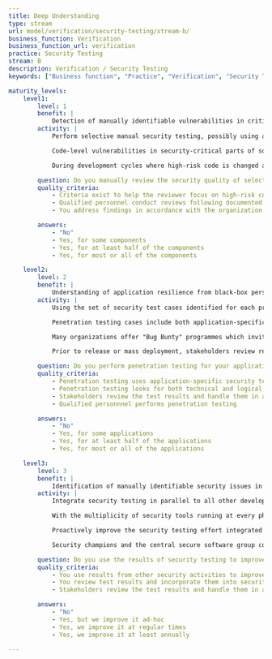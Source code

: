 ```yaml
---
title: Deep Understanding
type: stream
url: model/verification/security-testing/stream-b/
business_function: Verification
business_function_url: verification
practice: Security Testing
stream: B
description: Verification / Security Testing
keywords: ["Business function", "Practice", "Verification", "Security Testing"]

maturity_levels:
    level1:
        level: 1
        benefit: |
            Detection of manually identifiable vulnerabilities in critical components
        activity: |
            Perform selective manual security testing, possibly using a combination of static and dynamic analysis tools to guide or focus the review, in order to more thoroughly analyze parts of the application, as an attacker. Automated tools are effective at finding various types of vulnerabilities but can never replace expert manual review.

            Code-level vulnerabilities in security-critical parts of software can have dramatically increased impact so project teams review high-risk modules for common vulnerabilities. Common examples of high-risk functionality include authentication modules, access control enforcement points, session management schemes, external interfaces, and input validators and data parsers. Teams can combine code-level metrics and focused automated scans to determine where best to focus their efforts. In practice, the activity can take many forms including pair programming and peer review, time-boxed security "pushes" involving the entire development team, or spontaneous independent reviews by members of a specialised security group.

            During development cycles where high-risk code is changed and reviewed, development managers triage the findings and prioritize remediation appropriately with input from other project stakeholders.

        question: Do you manually review the security quality of selected high-risk components?
        quality_criteria:
            - Criteria exist to help the reviewer focus on high-risk components
            - Qualified personnel conduct reviews following documented guidelines
            - You address findings in accordance with the organization's defect management policy

        answers:
            - "No"
            - Yes, for some components
            - Yes, for at least half of the components
            - Yes, for most or all of the components

    level2:
        level: 2
        benefit: |
            Understanding of application resilience from black-box perspective
        activity: |
            Using the set of security test cases identified for each project, conduct manual penetration testing to evaluate the system’s performance against each case. Generally, this happens during the testing phase prior to release and includes both static and dynamic manual penetration testing. In cases where software cannot be realistically tested outside of production, use of techniques such as blue-green deployments or A/B testing can allow ring-fenced security testing in production.

            Penetration testing cases include both application-specific tests to check soundness of business logic, and common vulnerability tests to check the design and implementation. Once specified, security-savvy quality assurance or development staff can execute security test cases. The central software security group monitors first-time execution of security test cases for a project team to assist and coach the team security champions.

            Many organizations offer "Bug Bunty" programmes which invite security researchers to find vulnerabilities in applications and report them responsibly in exchange for rewards. The approach allows organizations to access a bigger pool of talent, especially those lacking sufficient internal capacity or requiring the additional assurance.

            Prior to release or mass deployment, stakeholders review results of security tests and accept the risks indicated by failing security tests at release time. Establish a concrete timeline to address the gaps over time. Spread the knowledge of manual security testing and the results across the development team to improve security knowledge and awareness inside the organization.

        question: Do you perform penetration testing for your applications at regular intervals?
        quality_criteria:
            - Penetration testing uses application-specific security test cases to evaluate security
            - Penetration testing looks for both technical and logical issues in the application
            - Stakeholders review the test results and handle them in accordance with the organization's risk management
            - Qualified personnnel performs penetration testing

        answers:
            - "No"
            - Yes, for some applications
            - Yes, for at least half of the applications
            - Yes, for most or all of the applications

    level3:
        level: 3
        benefit: |
            Identification of manually identifiable security issues in earliest possible stages
        activity: |
            Integrate security testing in parallel to all other development activities, including requirement analysis, software design and construction.

            With the multiplicity of security tools running at every phase of development, remediating security issues at a designated stage (such as pre-release testing) is no longer appropriate or desirable. Security issues must be quickly triaged and fixes planned in a tradeoff between risk and cost of remediation. Continuously striving to detect issues earlier in the development lifecycle, via specific, low-friction automated tests integrated into development tools and build processes, lowers the cost of remediation thereby increasing the likelihood of issues being quickly resolved.

            Proactively improve the security testing effort integrated into the development process by adequately propagating the results of other security test activities. For example, if a security penetration test identifies issues with session management, any changes to session management should trigger explicit security tests before pushing the changes to production.

            Security champions and the central secure software group continuously review results from automated and manual security tests during development, including these results as part of the security awareness trainings for the development teams. Integrate lessons learned in overall playbooks to improve security testing as part of the organization development. If there are unaddressed findings that remain as accepted risks for the release, stakeholders and development managers should work together to establish a concrete timeframe for addressing them.

        question: Do you use the results of security testing to improve the development lifecycle?
        quality_criteria:
            - You use results from other security activities to improve integrated security testing during development
            - You review test results and incorporate them into security awareness training and security testing playbooks
            - Stakeholders review the test results and handle them in accordance with the organization's risk management

        answers:
            - "No"
            - Yes, but we improve it ad-hoc
            - Yes, we improve it at regular times
            - Yes, we improve it at least annually

---
```

